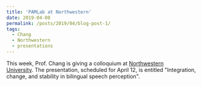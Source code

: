 ```yaml
---
title: 'PAMLab at Northwestern'
date: 2019-04-08
permalink: /posts/2019/04/blog-post-1/
tags:
  - Chang
  - Northwestern
  - presentations
---
```


This week, Prof. Chang is giving a colloquium at <a href="https://www.linguistics.northwestern.edu/" target="_blank" rel="noopener">Northwestern University</a>. The presentation, scheduled for April 12, is entitled "Integration, change, and stability in bilingual speech perception".
